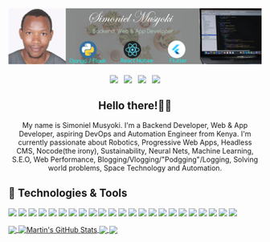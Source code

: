 ## [![Simoniel_Musyoki's header](https://github.com/SimonielMusyoki/SimonielMusyoki/blob/main/Banner.jpg?raw=true)](https://simonielmusyoki.com/)

<p align='center'>
<a href="https://dev.to/simonielmusyoki"><img height="30" src="https://res.cloudinary.com/practicaldev/image/fetch/s--R9qwOwpC--/c_limit%2Cf_auto%2Cfl_progressive%2Cq_auto%2Cw_880/https://thepracticaldev.s3.amazonaws.com/i/78hs31fax49uwy6kbxyw.png"></a>&nbsp;&nbsp;
<a href="https://twitter.com/MusyokiMutuku_"><img height="30" src="https://www.pinclipart.com/picdir/middle/1-14041_twitter-logo-transparent-background-twitter-logo-clipart.png"></a>&nbsp;&nbsp;
<a href="https://instagram.com/simonielmusyoki"><img height="30" src="https://ichef.bbci.co.uk/news/976/cpsprodpb/E802/production/_89649395_instagram_logo_976.jpg"></a>&nbsp;&nbsp;
<a href="https://www.linkedin.com/in/musyoki-mutuku-06851b127/"><img height="30" src="https://encrypted-tbn0.gstatic.com/images?q=tbn:ANd9GcSb9xXseGLbnfm6wr4C_t3-SQQHm4hM_E-Vuy3hDqpAXltRdlXFEujG33xK31_B0Ruec4M&usqp=CAU"></a>
</p>

<h2 align="center">Hello there!👋🤓</h2>
<p align="center"> My name is Simoniel Musyoki. I'm a Backend Developer, Web & App Developer, aspiring DevOps and Automation Engineer from Kenya.
I'm currently passionate about Robotics, Progressive Web Apps, Headless CMS, Nocode(the irony), Sustainability, Neural Nets, Machine Learning, S.E.O, Web Performance, Blogging/Vlogging/"Podgging"/Logging, Solving world problems, Space Technology and Automation.</p>

## 🔧 Technologies & Tools

![](https://img.shields.io/badge/Editor-VS_Code-informational?style=flat&logo=visual-studio-code&logoColor=white&color=007ACC)
![](https://img.shields.io/badge/Code-Python-informational?style=flat&logo=python&logoColor=white&color=3776AB)
![](https://img.shields.io/badge/Code-Django-informational?style=flat&logo=django&logoColor=white&color=092E20)
![](https://img.shields.io/badge/Code-Flask-informational?style=flat&logo=flask&logoColor=white&color=000000)
![](https://img.shields.io/badge/Code-Flutter-informational?style=flat&logo=flutter&logoColor=white&color=02569B)
![](https://img.shields.io/badge/Code-JavaScript-informational?style=flat&logo=javascript&logoColor=white&color=F7DF1E)
![](https://img.shields.io/badge/Code-Typescript-informational?style=flat&logo=typescript&logoColor=white&color=3178C6)
![](https://img.shields.io/badge/Code-Go-informational?style=flat&logo=go&logoColor=white&color=663399)
![](https://img.shields.io/badge/Code-Nextjs-informational?style=flat&logo=next.js&logoColor=white&color=00000)
![](https://img.shields.io/badge/Code-Nodejs-informational?style=flat&logo=node.js&logoColor=white&color=339933)
![](https://img.shields.io/badge/Code-React-informational?style=flat&logo=react&logoColor=white&color=61DAFB)
![](https://img.shields.io/badge/Code-Vue-informational?style=flat&logo=vue.js&logoColor=white&color=4FC08D)
![](https://img.shields.io/badge/Shell-Bash-informational?style=flat&logo=gnu-bash&logoColor=white&color=4EAA25)
![](https://img.shields.io/badge/DB-PostgreSQL-informational?style=flat&logo=postgresql&logoColor=white&color=336791)
![](https://img.shields.io/badge/DB-MongoDB-informational?style=flat&logo=mongodb&logoColor=white&color=47A248)
![](https://img.shields.io/badge/DB-MySQL-informational?style=flat&logo=mysql&logoColor=white&color=4479A1)
![](https://img.shields.io/badge/Tools-Docker-informational?style=flat&logo=docker&logoColor=white&color=2496ED)
![](https://img.shields.io/badge/Tools-Kubernetes-informational?style=flat&logo=kubernetes&logoColor=white&color=326CE5)
![](https://img.shields.io/badge/Cloud-Digital_Ocean-informational?style=flat&logo=digitalocean&logoColor=white&color=0080FF)
![](https://img.shields.io/badge/Cloud-AWS-informational?style=flat&logo=amazon&logoColor=white&color=232F3E)
![](https://img.shields.io/badge/Version-Git-informational?style=flat&logo=git&logoColor=white&color=F05032)
![](https://img.shields.io/badge/OS-Ubuntu-informational?style=flat&logo=ubuntu&logoColor=white&color=E95420)
![](https://img.shields.io/badge/OS-MacOS-informational?style=flat&logo=macOS&logoColor=white&color=000000)

<a href="https://github.com/SimonielMusyoki/SimonielMusyoki">
  <img align="center" src="https://github-readme-stats.vercel.app/api/top-langs/?username=SimonielMusyoki&hide=css,html&title_color=ffffff&text_color=c9cacc&icon_color=2bbc8a&bg_color=1d1f21" />
</a>
<a href="https://github.com/SimonielMusyoki/SimonielMusyoki">
  <img align="center" src="https://github-readme-stats.vercel.app/api?username=SimonielMusyoki&show_icons=true&line_height=27&count_private=true&title_color=ffffff&text_color=c9cacc&icon_color=2bbc8a&bg_color=1d1f21" alt="Martin's GitHub Stats" />
</a>

<a href="https://github.com/SimonielMusyoki/React-Native-WhatsApp-Clone">
  <img align="center" src="https://github-readme-stats.vercel.app/api/pin/?username=SimonielMusyoki&repo=React-Native-WhatsApp-Clone&title_color=ffffff&text_color=c9cacc&icon_color=2bbc8a&bg_color=1d1f21" />
</a>

<a href="https://github.com/SimonielMusyoki/FoodDeliveryApp">
  <img align="center" src="https://github-readme-stats.vercel.app/api/pin/?username=SimonielMusyoki&repo=FoodDeliveryApp&title_color=ffffff&text_color=c9cacc&icon_color=2bbc8a&bg_color=1d1f21" />
</a>
